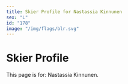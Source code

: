 ```yaml
---
title: Skier Profile for Nastassia Kinnunen
sex: "L"
id: "178"
image: "/img/flags/blr.svg" 
---
```


# Skier Profile

This page is for: Nastassia Kinnunen.
    